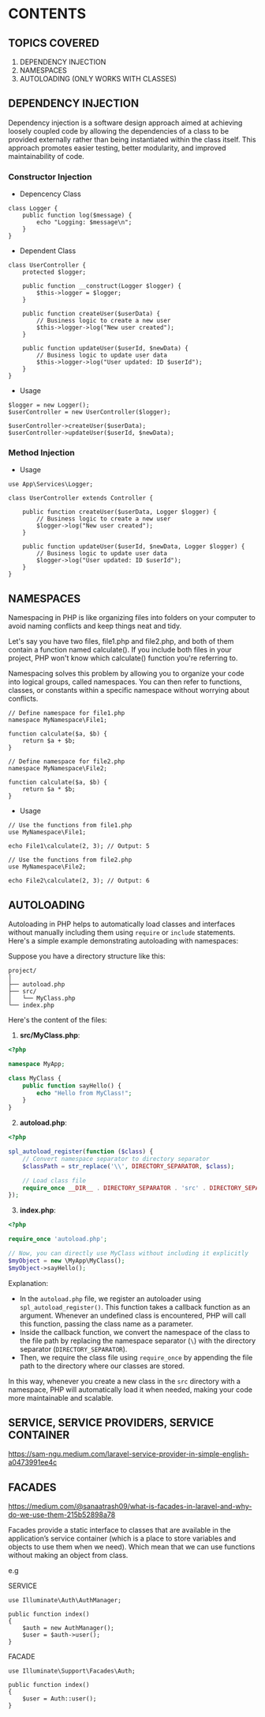 # CONTENTS

## TOPICS COVERED
1. DEPENDENCY INJECTION
2. NAMESPACES
3. AUTOLOADING (ONLY WORKS WITH CLASSES)


## DEPENDENCY INJECTION
Dependency injection is a software design approach aimed at achieving loosely coupled code by allowing the dependencies of a class to be provided externally rather than being instantiated within the class itself. This approach promotes easier testing, better modularity, and improved maintainability of code.

### Constructor Injection
- Depencency Class
```
class Logger {
    public function log($message) {
        echo "Logging: $message\n";
    }
}
```
- Dependent Class
```
class UserController {
    protected $logger;

    public function __construct(Logger $logger) {
        $this->logger = $logger;
    }

    public function createUser($userData) {
        // Business logic to create a new user
        $this->logger->log("New user created");
    }

    public function updateUser($userId, $newData) {
        // Business logic to update user data
        $this->logger->log("User updated: ID $userId");
    }
}
```
- Usage
```
$logger = new Logger();
$userController = new UserController($logger);

$userController->createUser($userData);
$userController->updateUser($userId, $newData);
```
### Method Injection
- Usage
```
use App\Services\Logger;

class UserController extends Controller {

    public function createUser($userData, Logger $logger) {
        // Business logic to create a new user
        $logger->log("New user created");
    }

    public function updateUser($userId, $newData, Logger $logger) {
        // Business logic to update user data
        $logger->log("User updated: ID $userId");
    }
}
```

## NAMESPACES
Namespacing in PHP is like organizing files into folders on your computer to avoid naming conflicts and keep things neat and tidy.

Let's say you have two files, file1.php and file2.php, and both of them contain a function named calculate(). If you include both files in your project, PHP won't know which calculate() function you're referring to.

Namespacing solves this problem by allowing you to organize your code into logical groups, called namespaces. You can then refer to functions, classes, or constants within a specific namespace without worrying about conflicts.

```
// Define namespace for file1.php
namespace MyNamespace\File1;

function calculate($a, $b) {
    return $a + $b;
}
```

```
// Define namespace for file2.php
namespace MyNamespace\File2;

function calculate($a, $b) {
    return $a * $b;
}
```

- Usage
```
// Use the functions from file1.php
use MyNamespace\File1;

echo File1\calculate(2, 3); // Output: 5

// Use the functions from file2.php
use MyNamespace\File2;

echo File2\calculate(2, 3); // Output: 6
```

## AUTOLOADING
Autoloading in PHP helps to automatically load classes and interfaces without manually including them using `require` or `include` statements. Here's a simple example demonstrating autoloading with namespaces:

Suppose you have a directory structure like this:

```
project/
│
├── autoload.php
├── src/
│   └── MyClass.php
└── index.php
```

Here's the content of the files:

1. **src/MyClass.php**:

```php
<?php

namespace MyApp;

class MyClass {
    public function sayHello() {
        echo "Hello from MyClass!";
    }
}
```

2. **autoload.php**:

```php
<?php

spl_autoload_register(function ($class) {
    // Convert namespace separator to directory separator
    $classPath = str_replace('\\', DIRECTORY_SEPARATOR, $class);

    // Load class file
    require_once __DIR__ . DIRECTORY_SEPARATOR . 'src' . DIRECTORY_SEPARATOR . $classPath . '.php';
});
```

3. **index.php**:

```php
<?php

require_once 'autoload.php';

// Now, you can directly use MyClass without including it explicitly
$myObject = new \MyApp\MyClass();
$myObject->sayHello();
```

Explanation:

- In the `autoload.php` file, we register an autoloader using `spl_autoload_register()`. This function takes a callback function as an argument. Whenever an undefined class is encountered, PHP will call this function, passing the class name as a parameter.
- Inside the callback function, we convert the namespace of the class to the file path by replacing the namespace separator (`\`) with the directory separator (`DIRECTORY_SEPARATOR`).
- Then, we require the class file using `require_once` by appending the file path to the directory where our classes are stored.

In this way, whenever you create a new class in the `src` directory with a namespace, PHP will automatically load it when needed, making your code more maintainable and scalable.


## SERVICE, SERVICE PROVIDERS, SERVICE CONTAINER
https://sam-ngu.medium.com/laravel-service-provider-in-simple-english-a0473991ee4c


## FACADES
https://medium.com/@sanaatrash09/what-is-facades-in-laravel-and-why-do-we-use-them-215b52898a78

Facades provide a static interface to classes that are available in the application’s service container (which is a place to store variables and objects to use them when we need). Which mean that we can use functions without making an object from class.

e.g

SERVICE

```
use Illuminate\Auth\AuthManager;
 
public function index()
{
    $auth = new AuthManager();
    $user = $auth->user();
}
```

FACADE

```
use Illuminate\Support\Facades\Auth;

public function index()
{
    $user = Auth::user();
}
```